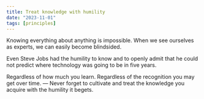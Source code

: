 ```yaml
---
title: Treat knowledge with humility
date: "2023-11-01"
tags: [principles]
---
```


Knowing everything about anything is impossible. When we see ourselves as experts, we can easily become blindsided.

Even Steve Jobs had the humility to know and to openly admit that he could not predict where technology was going to be in five years.

Regardless of how much you learn. Regardless of the recognition you may get over time. — Never forget to cultivate and treat the knowledge you acquire with the humility it begets.
